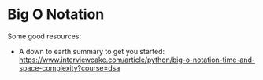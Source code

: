 # Big O Notation

Some good resources:
- A down to earth summary to get you started: <https://www.interviewcake.com/article/python/big-o-notation-time-and-space-complexity?course=dsa>
